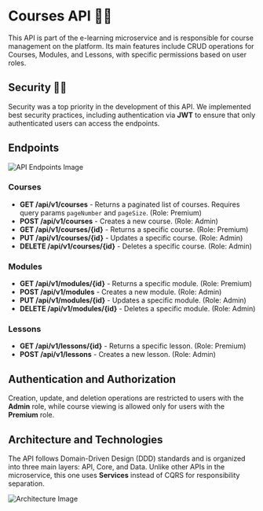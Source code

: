 <body>

<h1>Courses API 🧑‍🎓</h1>
<p>This API is part of the e-learning microservice and is responsible for course management on the platform. Its main features include CRUD operations for Courses, Modules, and Lessons, with specific permissions based on user roles.</p>

<h2>Security 👮‍♂️</h2>
<p>Security was a top priority in the development of this API. We implemented best security practices, including authentication via <strong>JWT</strong> to ensure that only authenticated users can access the endpoints.</p>

<h2>Endpoints</h2>

<img src="https://github.com/user-attachments/assets/88712ed5-8b3e-474f-ad47-d644df8df6e0" alt="API Endpoints Image">


<h3>Courses</h3>
<ul>
  <li><strong>GET /api/v1/courses</strong> - Returns a paginated list of courses. Requires query params <code>pageNumber</code> and <code>pageSize</code>. (Role: Premium)</li>
  <li><strong>POST /api/v1/courses</strong> - Creates a new course. (Role: Admin)</li>
  <li><strong>GET /api/v1/courses/{id}</strong> - Returns a specific course. (Role: Premium)</li>
  <li><strong>PUT /api/v1/courses/{id}</strong> - Updates a specific course. (Role: Admin)</li>
  <li><strong>DELETE /api/v1/courses/{id}</strong> - Deletes a specific course. (Role: Admin)</li>
</ul>

<h3>Modules</h3>
<ul>
  <li><strong>GET /api/v1/modules/{id}</strong> - Returns a specific module. (Role: Premium)</li>
  <li><strong>POST /api/v1/modules</strong> - Creates a new module. (Role: Admin)</li>
  <li><strong>PUT /api/v1/modules/{id}</strong> - Updates a specific module. (Role: Admin)</li>
  <li><strong>DELETE /api/v1/modules/{id}</strong> - Deletes a specific module. (Role: Admin)</li>
</ul>

<h3>Lessons</h3>
<ul>
  <li><strong>GET /api/v1/lessons/{id}</strong> - Returns a specific lesson. (Role: Premium)</li>
  <li><strong>POST /api/v1/lessons</strong> - Creates a new lesson. (Role: Admin)</li>
</ul>

<h2>Authentication and Authorization</h2>
<p>Creation, update, and deletion operations are restricted to users with the <strong>Admin</strong> role, while course viewing is allowed only for users with the <strong>Premium</strong> role.</p>

<h2>Architecture and Technologies</h2>
<p>The API follows Domain-Driven Design (DDD) standards and is organized into three main layers: API, Core, and Data. Unlike other APIs in the microservice, this one uses <strong>Services</strong> instead of CQRS for responsibility separation.</p>

<img src="https://github.com/user-attachments/assets/019b7173-976e-4e8a-aa51-b1e93153d4c9" alt="Architecture Image">

</body>
